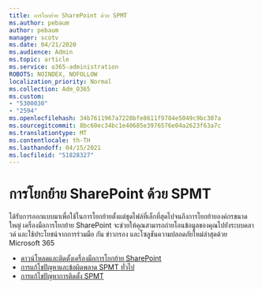 ```yaml
---
title: การโยกย้าย SharePoint ด้วย SPMT
ms.author: pebaum
author: pebaum
manager: scotv
ms.date: 04/21/2020
ms.audience: Admin
ms.topic: article
ms.service: o365-administration
ROBOTS: NOINDEX, NOFOLLOW
localization_priority: Normal
ms.collection: Adm_O365
ms.custom:
- "5300030"
- "2594"
ms.openlocfilehash: 34b7611967a7228bfe8611f9784e5049c9bc307a
ms.sourcegitcommit: 8bc60ec34bc1e40685e3976576e04a2623f63a7c
ms.translationtype: MT
ms.contentlocale: th-TH
ms.lasthandoff: 04/15/2021
ms.locfileid: "51828327"
---
```

# <a name="sharepoint-migration-with-spmt"></a>การโยกย้าย SharePoint ด้วย SPMT

ได้รับการออกแบบมาเพื่อใช้ในการโยกย้ายตั้งแต่ชุดไฟล์ที่เล็กที่สุดไปจนถึงการโยกย้ายองค์กรขนาดใหญ่ เครื่องมือการโยกย้าย SharePoint จะช่วยให้คุณสามารถถ่ายโอนข้อมูลของคุณไปยังระบบคลาวด์ และใช้ประโยชน์จากการร่วมมือ กัน ข่าวกรอง และโซลูชันความปลอดภัยใหม่ล่าสุดด้วย Microsoft 365

- [ดาวน์โหลดและติดตั้งเครื่องมือการโยกย้าย SharePoint](https://docs.microsoft.com/sharepointmigration/introducing-the-sharepoint-migration-tool)
- [การแก้ไขปัญหาและข้อผิดพลาด SPMT ทั่วไป](https://docs.microsoft.com/sharepointmigration/troubleshooting-common-spmt-issues)
- [การแก้ไขปัญหาการติดตั้ง SPMT](https://docs.microsoft.com/sharepointmigration/spmt-install-issues#troubleshooting-spmt-installation-issues)
